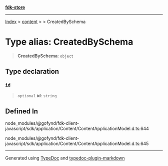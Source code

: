 [**fdk-store**](../../../README.md)
***

[Index](../../../API.md) > [content](../../README.md) > [<internal>](../README.md) > CreatedBySchema

# Type alias: CreatedBySchema

> **CreatedBySchema**: `object`

## Type declaration

### `id`

> `optional` **id**: `string`

## Defined In

node\_modules/@gofynd/fdk-client-javascript/sdk/application/Content/ContentApplicationModel.d.ts:644

node\_modules/@gofynd/fdk-client-javascript/sdk/application/Content/ContentApplicationModel.d.ts:645

***
Generated using [TypeDoc](https://typedoc.org/) and [typedoc-plugin-markdown](https://www.npmjs.com/package/typedoc-plugin-markdown)
